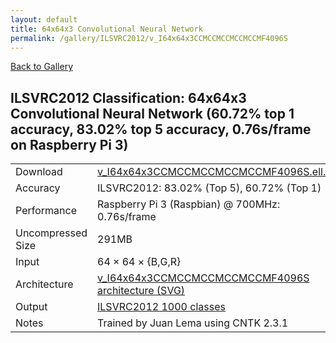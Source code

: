 ```yaml
---
layout: default
title: 64x64x3 Convolutional Neural Network
permalink: /gallery/ILSVRC2012/v_I64x64x3CCMCCMCCMCCMCCMF4096S
---
```


[Back to Gallery](/ELL/gallery)

## ILSVRC2012 Classification: 64x64x3 Convolutional Neural Network (60.72% top 1 accuracy, 83.02% top 5 accuracy, 0.76s/frame on Raspberry Pi 3)

<table class="table table-striped table-bordered">
    <tr>
        <td> Download </td>
        <td colspan="3"> <a href="https://github.com/Microsoft/ELL-models/raw/master/models/ILSVRC2012/v_I64x64x3CCMCCMCCMCCMCCMF4096S/v_I64x64x3CCMCCMCCMCCMCCMF4096S.ell.zip">v_I64x64x3CCMCCMCCMCCMCCMF4096S.ell.zip</a></td>
    </tr>
    <tr>
        <td> Accuracy </td>
        <td colspan="3"> ILSVRC2012: 83.02% (Top 5), 60.72% (Top 1) </td>
    </tr>
    <tr>
        <td> Performance </td>
        <td colspan="3"> Raspberry Pi 3 (Raspbian) @ 700MHz: 0.76s/frame </td>
    </tr>
    <tr>
        <td> Uncompressed Size </td>
        <td colspan="3"> 291MB </td>
    </tr>
    <tr>
        <td> Input </td>
        <td colspan="3"> 64 &times; 64 &times; {B,G,R} </td>
    </tr>
    <tr>
        <td> Architecture </td>
        <td>
            <a href="https://github.com/Microsoft/ELL-models/raw/master/models/ILSVRC2012/v_I64x64x3CCMCCMCCMCCMCCMF4096S/v_I64x64x3CCMCCMCCMCCMCCMF4096S.cntk.svg?sanitize=true" target="_blank">v_I64x64x3CCMCCMCCMCCMCCMF4096S architecture (SVG)</a>
        </td>
    </tr>
    <tr>
        <td> Output </td>
        <td colspan="3"> <a href="https://github.com/Microsoft/ELL-models/raw/master/models/ILSVRC2012/categories.txt">ILSVRC2012 1000 classes</a> </td>
    </tr>
    <tr>
        <td> Notes </td>
        <td colspan="3"> Trained by Juan Lema using CNTK 2.3.1 </td>
    </tr>
</table>

